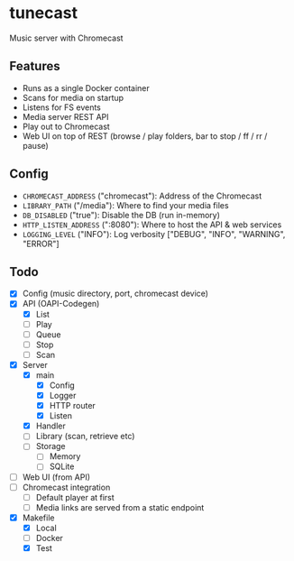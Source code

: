 # tunecast
Music server with Chromecast


## Features
- Runs as a single Docker container
- Scans for media on startup
- Listens for FS events
- Media server REST API
- Play out to Chromecast
- Web UI on top of REST (browse / play folders, bar to stop / ff / rr / pause)


## Config
- `CHROMECAST_ADDRESS` ("chromecast"): Address of the Chromecast
- `LIBRARY_PATH` ("/media"): Where to find your media files
- `DB_DISABLED` ("true"): Disable the DB (run in-memory)
- `HTTP_LISTEN_ADDRESS` (":8080"): Where to host the API & web services
- `LOGGING_LEVEL` ("INFO"): Log verbosity ["DEBUG", "INFO", "WARNING", "ERROR"]


## Todo
- [x] Config (music directory, port, chromecast device)
- [x] API (OAPI-Codegen)
    - [x] List
    - [ ] Play
    - [ ] Queue
    - [ ] Stop
    - [ ] Scan
- [x] Server
    - [x] main
        - [x] Config
        - [x] Logger
        - [x] HTTP router
        - [x] Listen
    - [x] Handler
    - [ ] Library (scan, retrieve etc)
    - [ ] Storage
        - [ ] Memory
        - [ ] SQLite
- [ ] Web UI (from API)
- [ ] Chromecast integration
    - [ ] Default player at first
    - [ ] Media links are served from a static endpoint
- [x] Makefile
    - [x] Local
    - [ ] Docker
    - [x] Test
